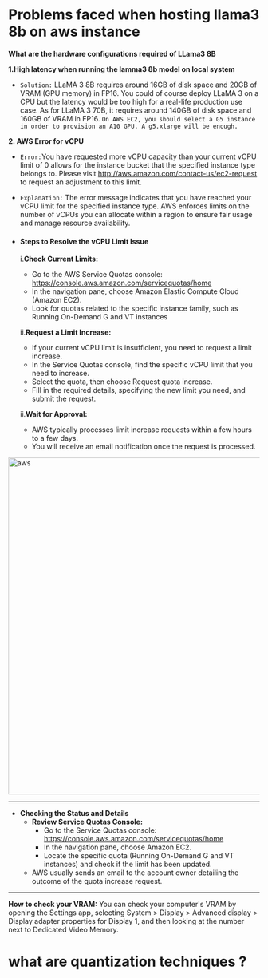 # Problems faced when hosting llama3 8b on aws instance

**What are the hardware configurations required of LLama3 8B**

**1.High latency when running the lamma3 8b model on local system**
  - `Solution:` LLaMA 3 8B requires around 16GB of disk space and 20GB of VRAM (GPU memory) in FP16. You could of course deploy LLaMA 3 on a CPU but                 the latency would be too high for a real-life production use case. As for LLaMA 3 70B, it requires around 140GB of disk space and                    160GB of VRAM in FP16. `On AWS EC2, you should select a G5 instance in order to provision an A10 GPU. A g5.xlarge will be enough.`

**2. AWS Error for vCPU**
  - `Error:`You have requested more vCPU capacity than your current vCPU limit of 0 allows for the instance bucket that the specified instance type belongs to. Please visit http://aws.amazon.com/contact-us/ec2-request to request an adjustment to this limit.
  - `Explanation:` The error message indicates that you have reached your vCPU limit for the specified instance type. AWS enforces limits on the number of vCPUs you can allocate within a region to ensure fair usage and manage resource availability.
  - #### Steps to Resolve the vCPU Limit Issue
    i.**Check Current Limits:**
       - Go to the AWS Service Quotas console: https://console.aws.amazon.com/servicequotas/home
       - In the navigation pane, choose Amazon Elastic Compute Cloud (Amazon EC2).
       - Look for quotas related to the specific instance family, such as Running On-Demand G and VT instances
         
    ii.**Request a Limit Increase:**
      - If your current vCPU limit is insufficient, you need to request a limit increase.
      - In the Service Quotas console, find the specific vCPU limit that you need to increase.
      - Select the quota, then choose Request quota increase.
      - Fill in the required details, specifying the new limit you need, and submit the request.
        
    ii.**Wait for Approval:**
       - AWS typically processes limit increase requests within a few hours to a few days.
       - You will receive an email notification once the request is processed.
    
   <img width="675" alt="aws" src="https://github.com/vsatyakiran/SEO/assets/103512987/764678c3-a969-42af-ae28-1bb313f398d5">

<hr>

 - **Checking the Status and Details**
   - **Review Service Quotas Console:**
     - Go to the Service Quotas console: https://console.aws.amazon.com/servicequotas/home
     - In the navigation pane, choose Amazon EC2.
     - Locate the specific quota (Running On-Demand G and VT instances) and check if the limit has been updated.
   - AWS usually sends an email to the account owner detailing the outcome of the quota increase request.

<hr>

**How to check your VRAM:** You can check your computer's VRAM by opening the Settings app, selecting System > Display > Advanced display > Display adapter properties for Display 1, and then looking at the number next to Dedicated Video Memory. 

# what are quantization techniques ?
